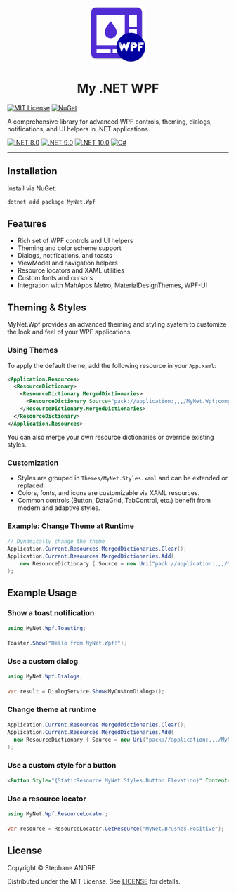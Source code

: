 
<div id="top"></div>

<!-- PROJECT INFO -->
<br />
<div align="center">
  <img src="../../assets/MyWpf.png" width="128" alt="MyNetWpf">
</div>

<h1 align="center">My .NET WPF</h1>

[![MIT License](https://img.shields.io/github/license/sandre58/mynet?style=for-the-badge)](https://github.com/sandre58/mynet/blob/main/LICENSE)
[![NuGet](https://img.shields.io/nuget/v/MyNet.Wpf?style=for-the-badge)](https://www.nuget.org/packages/MyNet.Wpf)

A comprehensive library for advanced WPF controls, theming, dialogs, notifications, and UI helpers in .NET applications.

[![.NET 8.0](https://img.shields.io/badge/.NET-8.0-purple)](#)
[![.NET 9.0](https://img.shields.io/badge/.NET-9.0-purple)](#)
[![.NET 10.0](https://img.shields.io/badge/.NET-10.0-purple)](#)
[![C#](https://img.shields.io/badge/language-C%23-blue)](#)

---

## Installation

Install via NuGet:

```bash
dotnet add package MyNet.Wpf
```


## Features

- Rich set of WPF controls and UI helpers
- Theming and color scheme support
- Dialogs, notifications, and toasts
- ViewModel and navigation helpers
- Resource locators and XAML utilities
- Custom fonts and cursors
- Integration with MahApps.Metro, MaterialDesignThemes, WPF-UI


## Theming & Styles

MyNet.Wpf provides an advanced theming and styling system to customize the look and feel of your WPF applications.

### Using Themes

To apply the default theme, add the following resource in your `App.xaml`:

```xml
<Application.Resources>
  <ResourceDictionary>
    <ResourceDictionary.MergedDictionaries>
      <ResourceDictionary Source="pack://application:,,,/MyNet.Wpf;component/Themes/MyNet.Theme.xaml" />
    </ResourceDictionary.MergedDictionaries>
  </ResourceDictionary>
</Application.Resources>
```

You can also merge your own resource dictionaries or override existing styles.

### Customization

- Styles are grouped in `Themes/MyNet.Styles.xaml` and can be extended or replaced.
- Colors, fonts, and icons are customizable via XAML resources.
- Common controls (Button, DataGrid, TabControl, etc.) benefit from modern and adaptive styles.

### Example: Change Theme at Runtime

```csharp
// Dynamically change the theme
Application.Current.Resources.MergedDictionaries.Clear();
Application.Current.Resources.MergedDictionaries.Add(
    new ResourceDictionary { Source = new Uri("pack://application:,,,/MyNet.Wpf;component/Themes/MyNet.Theme.xaml") }
);
```


## Example Usage

### Show a toast notification
```csharp
using MyNet.Wpf.Toasting;

Toaster.Show("Hello from MyNet.Wpf!");
```

### Use a custom dialog
```csharp
using MyNet.Wpf.Dialogs;

var result = DialogService.Show<MyCustomDialog>();
```

### Change theme at runtime
```csharp
Application.Current.Resources.MergedDictionaries.Clear();
Application.Current.Resources.MergedDictionaries.Add(
  new ResourceDictionary { Source = new Uri("pack://application:,,,/MyNet.Wpf;component/Themes/MyNet.Theme.xaml") }
);
```

### Use a custom style for a button
```xml
<Button Style="{StaticResource MyNet.Styles.Button.Elevation}" Content="Styled Button" />
```

### Use a resource locator
```csharp
using MyNet.Wpf.ResourceLocator;

var resource = ResourceLocator.GetResource("MyNet.Brushes.Positive");
```

## License

Copyright © Stéphane ANDRE.

Distributed under the MIT License. See [LICENSE](../../LICENSE) for details.